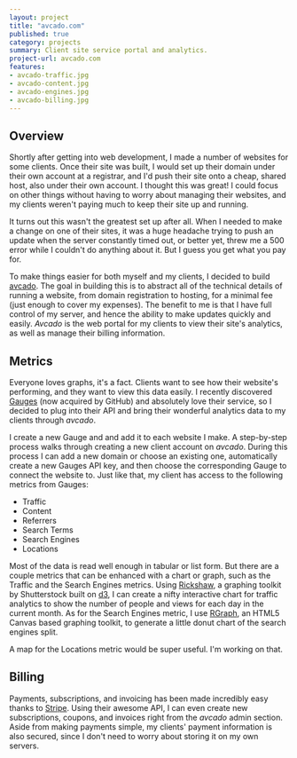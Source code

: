 ```yaml
---
layout: project
title: "avcado.com"
published: true
category: projects
summary: Client site service portal and analytics.
project-url: avcado.com
features:
- avcado-traffic.jpg
- avcado-content.jpg
- avcado-engines.jpg
- avcado-billing.jpg
---
```


## Overview

Shortly after getting into web development, I made a number of websites for some clients. Once their site was built, I would set up their domain under their own account at a registrar, and I'd push their site onto a cheap, shared host, also under their own account. I thought this was great! I could focus on other things without having to worry about managing their websites, and my clients weren't paying much to keep their site up and running.

It turns out this wasn't the greatest set up after all. When I needed to make a change on one of their sites, it was a huge headache trying to push an update when the server constantly timed out, or better yet, threw me a 500 error while I couldn't do anything about it. But I guess you get what you pay for.

To make things easier for both myself and my clients, I decided to build [avcado](https://avcado.com). The goal in building this is to abstract all of the technical details of running a website, from domain registration to hosting, for a minimal fee (just enough to cover my expenses). The benefit to me is that I have full control of my server, and hence the ability to make updates quickly and easily. _Avcado_ is the web portal for my clients to view their site's analytics, as well as manage their billing information.

## Metrics

Everyone loves graphs, it's a fact. Clients want to see how their website's performing, and they want to view this data easily. I recently discovered [Gauges](http://gaug.es) (now acquired by GitHub) and absolutely love their service, so I decided to plug into their API and bring their wonderful analytics data to my clients through _avcado_.

I create a new Gauge and and add it to each website I make. A step-by-step process walks through creating a new client account on _avcado_. During this process I can add a new domain or choose an existing one, automatically create a new Gauges API key, and then choose the corresponding Gauge to connect the website to. Just like that, my client has access to the following metrics from Gauges:

* Traffic
* Content
* Referrers
* Search Terms
* Search Engines
* Locations

Most of the data is read well enough in tabular or list form. But there are a couple metrics that can be enhanced with a chart or graph, such as the Traffic and the Search Engines metrics. Using [Rickshaw](http://code.shutterstock.com/rickshaw/), a graphing toolkit by Shutterstock built on  [d3](http://mbostock.github.com/d3/), I can create a nifty interactive chart for traffic analytics to show the number of people and views for each day in the current month. As for the Search Engines metric, I use [RGraph](http://www.rgraph.net/), an HTML5 Canvas based graphing toolkit, to generate a little donut chart of the search engines split.

A map for the Locations metric would be super useful. I'm working on that.

## Billing

Payments, subscriptions, and invoicing has been made incredibly easy thanks to [Stripe](https://stripe.com/). Using their awesome API, I can even create new subscriptions, coupons, and invoices right from the _avcado_ admin section. Aside from making payments simple, my clients' payment information is also secured, since I don't need to worry about storing it on my own servers.